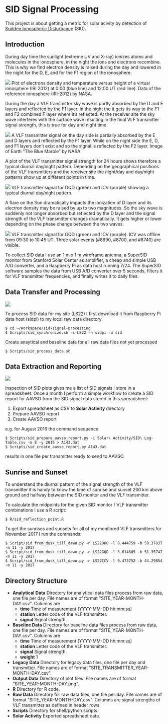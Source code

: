 # SID Signal Processing

This project is about getting a metric for solar acivity by detection of [Sudden Ionospheric Disturbance](https://www.aavso.org/solar-sids) (SID).

## Introduction

During day time the sunlight (extreme UV and X-ray) ionizes atoms and molecules in the ionosphere, in the night the ions and electrons recombine. This is why we find electron density is raised during the day and lowered in the night for the D, E, and  for the F1 region of the ionosphere.

![](Images/Virtual_Ionosphere_2015-07-15.png)
Plot of electrons density and temperature versus height of a virtual ionosphere (IRI 2012) at 0:00 (blue line) and 12:00 UT (red line). Data of the reference ionosphere (IRI-2012) by NASA.

During the day a VLF transmitter sky wave is partly absorbed by the D and E layers and reflected by the F1 layer. In the night the it gets its way to the F1 and F2 combined F layer where it’s reflected. At the receiver site the sky wave interferes with the surface wave resulting in the final VLF transmitter signal strength, this is true for day and night time.

![](Images/SID_E_D_F_Layers.png)
A VLF transmitter signal on the day side is partially absorbed by the E and D layers and reflected by the F1 layer. While on the night side the E, D, and F1 layers don’t exist and so the signal is reflected by the F2 layer. Image of Earth “The Blue Marble” by NASA.

A plot of the VLF transmitter signal strength for 24 hours shows therefore a typical diurnal day/night pattern. Depending on the geographical positions of the VLF transmitters and the receiver site the night/day and day/night patterns show up at different points in time.

![](Images/SID_LS22_2015-07-09_0000-2400.png)
VLF transmitter signal for GQD (green) and ICV (purple) showing a typical diurnal day/night pattern.

A flare on the Sun dramatically impacts the ionization of D layer and its electron density may be raised by up to two magnitudes. So the sky wave is suddenly not longer absorbed but reflected by the D layer and the signal strength of the VLF transmitter changes dramatically. It gets higher or lower depending on the phase change between the two waves.

![](Images/SID_LS22_2015-07-06_0000-2400.png)
VLF transmitter signal for GQD (green) and ICV (purple). ICV was offline from 09:30 to 10:45 UT. Three solar events (#8690, #8700, and #8740) are visible.

To collect SID data I use an 1 m x 1 m wireframe antenna, a SuperSID monitor from Stanford Solar Center as amplifier, a cheap and simple USB A/D converter, and a Raspberry Pi as data host running 7/24. The SuperSID software samples the data from USB A/D converter over 5 seconds, filters it for VLF transmitter frequencies, and finally writes it to daily files. 

## Data Transfer and Processing

![](Images/SID_Workflow_1.png)

To process SID data for my site (LS22) I first download it from Raspberry Pi data host (sidpi) to my local raw data directory

    $ cd ~/Workspace/sid-signal-processing
    $ Scripts/sid_synchronize.sh -s LS22 -h sidpi -u sid
 
Create anaytical and baseline data for all raw data files not yet processed

    $ Scripts/sid_process_data.sh
    
## Data Extraction and Reporting

![](Images/SID_Workflow_2.png)

Inspection of SID plots gives me a list of SID signals I store in a spreadsheet. Once a month I perform a simple workflow to create a SID report for AAVSO from the SID signal data stored in this spreadsheet:

1. Export spreadsheet as CSV to **Solar Activity** directory
1. Prepare AAVSO report
1. Create AAVSO report

e.g. for August 2016 the command sequence 

    $ Scripts/sid_prepare_aavso_report.py -i Solar\ Activity/SID\ Log-Table.csv -m 8 -y 2016 > A143.dat
    $ Scripts/sid_create_aavso_report.py A143.dat
    
results in one file per transmitter ready to send to AAVSO.

## Sunrise and Sunset

To understand the diurnal pattern of the signal strength of the VLF transmitter it is handy to know the time of sunrise and sunset 200 km above ground and halfway between the SID monitor and the VLF transmitter. 

To calculate the midpoints for the given SID monitor / VLF transmitter combinations I use a R script:

    $ R/sid_reflection_point.R

To get the sunrises and sunsets for all of my monitored VLF transmitters for November 2017 I run the commands:

    $ Script/sid_from_dusk_till_dawn.py -n LS22DHO -l 8.444759 -b 50.37837 -m 11 -y 2017 
    $ Script/sid_from_dusk_till_dawn.py -n LS22GQD -l 3.614605 -b 51.35747 -m 11 -y 2017
    $ Script/sid_from_dusk_till_dawn.py -n LS22ICV -l 9.473752 -b 44.29854 -m 11 -y 2017

## Directory Structure
  
- **Analytical Data** Directory for analytical data files process from raw data, one file per day. File names are of format "SITE_YEAR-MONTH-DAY.csv". Columns are
    + **time** Time of measurement (YYYY-MM-DD hh:mm:ss)
    + **station** Letter code of the VLF transmitter.
    + **signal** Signal strength.
- **Baseline Data** Directory for baseline data files process from raw data, one file per day. File names are of format "SITE_YEAR-MONTH-DAY.csv". Columns are
    + **time** Time of measurement (YYYY-MM-DD hh:mm:ss)
    + **station** Letter code of the VLF transmitter.
    + **signal** Signal strength.
    + **weight** 1
- **Legacy Data**  Directory for legacy data files, one file per day and transmitter. File names are of format "SITE_TRANSMITTER_YEAR-MONTH-DAY.csv". 
- **Output Data** Directory of plot files. File names are of format "SITE_YEAR-MONTH-DAY.png".
- **R** Directory for R code.
- **Raw Data**  Directory for raw data files, one file per day. File names are of format "SITE_YEAR-MONTH-DAY.csv". Columns are signal strengths of VLF transmitter as defined in header rows.
- **Scripts** Directory for shell/python scripts.
- **Solar Activity** Exported spreadsheet data.